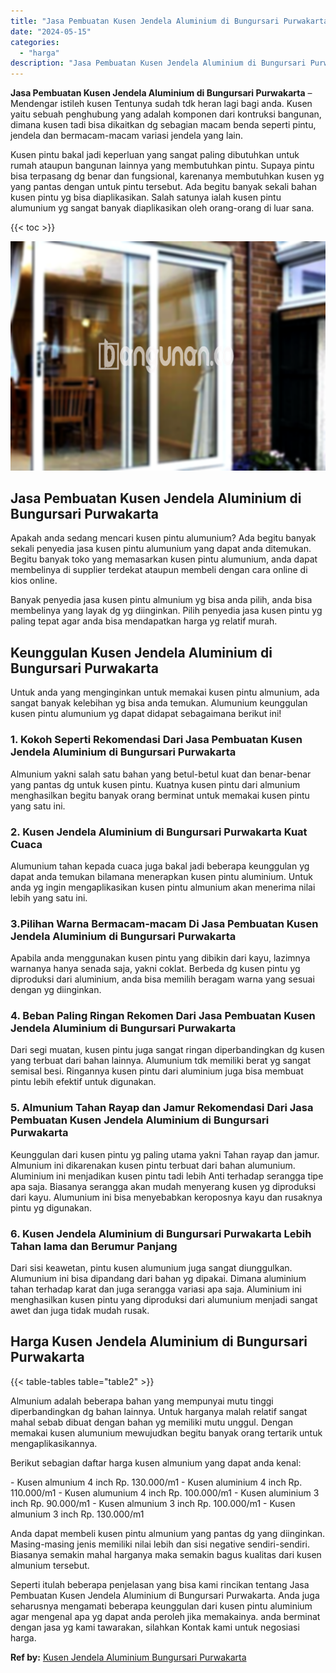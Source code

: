 ```yaml
---
title: "Jasa Pembuatan Kusen Jendela Aluminium di Bungursari Purwakarta"
date: "2024-05-15"
categories: 
  - "harga"
description: "Jasa Pembuatan Kusen Jendela Aluminium di Bungursari Purwakarta. Seperti itulah beberapa penjelasan yang bisa kami rincikan tentang Jasa Pembuatan Kusen Jend..."
---
```


**Jasa Pembuatan Kusen Jendela Aluminium di Bungursari Purwakarta** – Mendengar istileh kusen Tentunya sudah tdk heran lagi bagi anda. Kusen yaitu sebuah penghubung yang adalah komponen dari kontruksi bangunan, dimana kusen tadi bisa dikaitkan dg sebagian macam benda seperti pintu, jendela dan bermacam-macam variasi jendela yang lain.

Kusen pintu bakal jadi keperluan yang sangat paling dibutuhkan untuk rumah ataupun bangunan lainnya yang membutuhkan pintu. Supaya pintu bisa terpasang dg benar dan fungsional, karenanya membutuhkan kusen yg yang pantas dengan untuk pintu tersebut. Ada begitu banyak sekali bahan kusen pintu yg bisa diaplikasikan. Salah satunya ialah kusen pintu alumunium yg sangat banyak diaplikasikan oleh orang-orang di luar sana.

{{< toc >}}

![Jasa Pembuatan Kusen Jendela Aluminium di Bungursari Purwakarta](/images/harga-kusen-jendela-alumunium-44.png)

## Jasa Pembuatan Kusen Jendela Aluminium di Bungursari Purwakarta

Apakah anda sedang mencari kusen pintu alumunium? Ada begitu banyak sekali penyedia jasa kusen pintu alumunium yang dapat anda ditemukan. Begitu banyak toko yang memasarkan kusen pintu alumunium, anda dapat membelinya di supplier terdekat ataupun membeli dengan cara online di kios online.

Banyak penyedia jasa kusen pintu almunium yg bisa anda pilih, anda bisa membelinya yang layak dg yg diinginkan. Pilih penyedia jasa kusen pintu yg paling tepat agar anda bisa mendapatkan harga yg relatif murah.

## Keunggulan Kusen Jendela Aluminium di Bungursari Purwakarta

Untuk anda yang menginginkan untuk memakai kusen pintu almunium, ada sangat banyak kelebihan yg bisa anda temukan. Alumunium keunggulan kusen pintu alumunium yg dapat didapat sebagaimana berikut ini!

### 1\. Kokoh Seperti Rekomendasi Dari Jasa Pembuatan Kusen Jendela Aluminium di Bungursari Purwakarta

Almunium yakni salah satu bahan yang betul-betul kuat dan benar-benar yang pantas dg untuk kusen pintu. Kuatnya kusen pintu dari almunium menghasilkan begitu banyak orang berminat untuk memakai kusen pintu yang satu ini.

### 2\. Kusen Jendela Aluminium di Bungursari Purwakarta Kuat Cuaca

Alumunium tahan kepada cuaca juga bakal jadi beberapa keunggulan yg dapat anda temukan bilamana menerapkan kusen pintu aluminium. Untuk anda yg ingin mengaplikasikan kusen pintu almunium akan menerima nilai lebih yang satu ini.

### 3.Pilihan Warna Bermacam-macam Di Jasa Pembuatan Kusen Jendela Aluminium di Bungursari Purwakarta

Apabila anda menggunakan kusen pintu yang dibikin dari kayu, lazimnya warnanya hanya senada saja, yakni coklat. Berbeda dg kusen pintu yg diproduksi dari aluminium, anda bisa memilih beragam warna yang sesuai dengan yg diinginkan.

### 4\. Beban Paling Ringan Rekomen Dari Jasa Pembuatan Kusen Jendela Aluminium di Bungursari Purwakarta

Dari segi muatan, kusen pintu juga sangat ringan diperbandingkan dg kusen yang terbuat dari bahan lainnya. Alumunium tdk memiliki berat yg sangat semisal besi. Ringannya kusen pintu dari aluminium juga bisa membuat pintu lebih efektif untuk digunakan.

### 5\. Almunium Tahan Rayap dan Jamur Rekomendasi Dari Jasa Pembuatan Kusen Jendela Aluminium di Bungursari Purwakarta

Keunggulan dari kusen pintu yg paling utama yakni Tahan rayap dan jamur. Almunium ini dikarenakan kusen pintu terbuat dari bahan alumunium. Aluminium ini menjadikan kusen pintu tadi lebih Anti terhadap serangga tipe apa saja. Biasanya serangga akan mudah menyerang kusen yg diproduksi dari kayu. Alumunium ini bisa menyebabkan keroposnya kayu dan rusaknya pintu yg digunakan.

### 6\. Kusen Jendela Aluminium di Bungursari Purwakarta Lebih Tahan lama dan Berumur Panjang

Dari sisi keawetan, pintu kusen alumunium juga sangat diunggulkan. Alumunium ini bisa dipandang dari bahan yg dipakai. Dimana aluminium tahan terhadap karat dan juga serangga variasi apa saja. Aluminium ini menghasilkan kusen pintu yang diproduksi dari alumunium menjadi sangat awet dan juga tidak mudah rusak.

## Harga Kusen Jendela Aluminium di Bungursari Purwakarta

{{< table-tables table="table2" >}}

Almunium adalah beberapa bahan yang mempunyai mutu tinggi diperbandingkan dg bahan lainnya. Untuk harganya malah relatif sangat mahal sebab dibuat dengan bahan yg memiliki mutu unggul. Dengan memakai kusen alumunium mewujudkan begitu banyak orang tertarik untuk mengaplikasikannya.

Berikut sebagian daftar harga kusen almunium yang dapat anda kenal:

\- Kusen almunium 4 inch Rp. 130.000/m1 - Kusen aluminium 4 inch Rp. 110.000/m1 - Kusen alumunium 4 inch Rp. 100.000/m1 - Kusen aluminium 3 inch Rp. 90.000/m1 - Kusen almunium 3 inch Rp. 100.000/m1 - Kusen almunium 3 inch Rp. 130.000/m1

Anda dapat membeli kusen pintu almunium yang pantas dg yang diinginkan. Masing-masing jenis memiliki nilai lebih dan sisi negative sendiri-sendiri. Biasanya semakin mahal harganya maka semakin bagus kualitas dari kusen almunium tersebut.

Seperti itulah beberapa penjelasan yang bisa kami rincikan tentang Jasa Pembuatan Kusen Jendela Aluminium di Bungursari Purwakarta. Anda juga seharusnya mengamati beberapa keunggulan dari kusen pintu aluminium agar mengenal apa yg dapat anda peroleh jika memakainya. anda berminat dengan jasa yg kami tawarakan, silahkan Kontak kami untuk negosiasi harga.

**Ref by:** [Kusen Jendela Aluminium Bungursari Purwakarta](https://id.wikipedia.org/wiki/Kusen)
